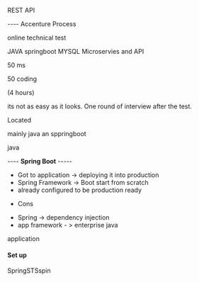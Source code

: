 REST API 



---- Accenture Process 

online technical test 

JAVA springboot MYSQL Microservies and API

50 ms 

50 coding 

(4 hours)

its not as easy as it looks. One round of interview after the test. 

Located 

mainly java an sppringboot 

java

---- **Spring Boot** -----
* Got to application -> deploying it into production 
* Spring Framework -> Boot start from scratch 
* already configured to be production ready

- Cons 
* Spring -> dependency injection 
* app framework - > enterprise java 

application 

#### Set up 

SpringSTSspin